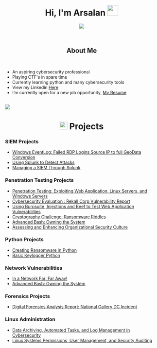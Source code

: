 <h1 align="center">
    <b>Hi, I'm Arsalan</b>
    <img src="https://media.giphy.com/media/hvRJCLFzcasrR4ia7z/giphy.gif" width="35">
</h1>

<p align="center">
    <a href="https://github.com/DenverCoder1/readme-typing-svg">
        <img src="https://steamuserimages-a.akamaihd.net/ugc/860610312554032555/487E65FCC15C60E817F901A747D323B25AB584A1/?imw=5000&imh=5000&ima=fit&impolicy=Letterbox&imcolor=%23000000&letterbox=false">
    </a>
</p>

<br>


<h2 align="center"><b>About Me</b></h2>

<br>

- An aspiring cybersecurity professional
- Playing CTF's in spare time
- Currently learning python and many cybersecurity tools
- View my Linkedin [Here](https://www.linkedin.com/in/arsalan-husain/)
- I’m currently open for a new job opportunity, [My Resume](https://github.com/ArsalanHusainCyberSecurity/Resume/blob/main/Arsalan%20Husain%20Resume%20(9).pdf)

<br>

<img src="https://user-images.githubusercontent.com/73097560/115834477-dbab4500-a447-11eb-908a-139a6edaec5c.gif">

<h1 align="center">
    <img src="https://media2.giphy.com/media/QssGEmpkyEOhBCb7e1/giphy.gif?cid=ecf05e47a0n3gi1bfqntqmob8g9aid1oyj2wr3ds3mg700bl&rid=giphy.gif" width="25">
    <b>Projects</b>
</h1>

<p align="center">

### SIEM Projects
  - [Windows EventLog: Failed RDP Logins Source IP to full GeoData Conversion](https://github.com/ArsalanHusainCyberSecurity/AzureSentinelMAPwithLIVECYBERATTACKS)
  - [Using Splunk to Detect Attacks](https://docs.google.com/document/d/1x5Y5XtZbKr2FSJaY-6lpV217s-Gk32k5wLaRokl_2Dc/edit?usp=sharing)
  - [Managing a SIEM Through Splunk](https://docs.google.com/presentation/d/1eFGcqFonjLHg5jKwRlVcJb7h74XN7QClyX0tZARoTJM/edit#slide=id.g630a814dc5_0_53)


### Penetration Testing Projects
  - [Penetration Testing: Exploiting Web Application, Linux Servers, and Windows Servers](https://docs.google.com/document/d/1qVog1rDJeq0m7_xRCKzbamKF61mwz4KRXU0KKmK4dS0/edit?usp=sharing)
  - [Cybersecurity Evaluation : Rekall Corp Vulnerability Report ](https://docs.google.com/document/d/1qVog1rDJeq0m7_xRCKzbamKF61mwz4KRXU0KKmK4dS0/edit?usp=sharing)
  - [Using Burpsuite, Injections and Beef to Test Web Application Vulnerabilities ](https://docs.google.com/document/d/15T_rOnly7VaZiDOgDq2b-8V-jyUvTV-dcqzZn1TPRqM/edit?usp=sharing)
  - [Cryptography Challenge: Ransomware Riddles](https://docs.google.com/document/d/1Qhb7anw23gH_q9f9RZ7Wn_XxpieLgvt2agVUJ586eQg/edit?usp=sharing)
  - [Advanced Bash: Owning the System](https://docs.google.com/document/d/1VL_glgBVx1Xo97-9mRELlhBXFhwSWSpMtFCsjFs5Fy4/edit?usp=sharing)
  - [Assessing and Enhancing Organizational Security Culture](https://docs.google.com/document/d/1cOdN1_wgg78y6Dpztru2o4bXDvLxwHEjWdDj2AQ3i84/edit?usp=sharing)

### Python Projects
- [Creating Ransomware in Python](https://github.com/ArsalanHusainCyberSecurity/PythonRansomeware/blob/main/README.md)
- [Basic Keylogger Python](https://github.com/ArsalanHusainCyberSecurity/PythonKeylogger/blob/main/README.md)

### Network Vulnerabilities
- [In a Network Far, Far Away!](https://docs.google.com/document/d/1v_vu9mROy56zwocmY2d8gnyaE9lO-xl18E2945_TPEA/edit?usp=sharing)
- [Advanced Bash: Owning the System](https://docs.google.com/document/d/1dXl1gsNPfXeIugq19ffeEPeoZxqMemf2JbGgrZatn28/edit?usp=sharing)

### Forensics Projects
  - [Digital Forensics Analysis Report: National Gallery DC Incident ](https://docs.google.com/document/d/1OuzuL_VOmo2-Te8RlZeYgHPhASidS1U5Kd9nRd8QDas/edit?usp=sharing)

### Linux Administration
- [Data Archiving, Automated Tasks, and Log Management in Cybersecurity](https://docs.google.com/document/d/12IzR_xXiSWyGSod-7MIQDp5L37PRGgNxh-rbFwforkA/edit?usp=sharing)
- [Linux Systems Permissions, User Management, and Security Auditing](https://docs.google.com/document/d/1rkXpMz0pItwExkLVDZSBK43qC7L8KqRlkNwnz0tVBTw/edit?usp=sharing)

<br>

<!-- Content for Cybersecurity Programs -->

</p>

